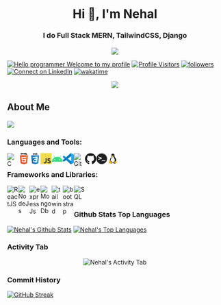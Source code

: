 
<h1 align="center">Hi 👋, I'm Nehal</h1>

<h3 align="center">I do Full Stack MERN, TailwindCSS, Django</h3>
</p>


<p align="center">
<img align="center" src="https://imgur.com/RtBr1k4.gif"/>
  </p>
<p align="center">





[![Hello programmer Welcome to my profile](https://img.shields.io/badge/Hello,Programmer!-Welcome-orange.svg?style=flat&logo=github)](https://github.com/CoderNehal) 
[![Profile Visitors](https://visitor-badge.glitch.me/badge?page_id=CoderNehal.profileviews-badge)](https://github.com/CoderNehal) 
[![followers](https://img.shields.io/github/followers/CoderNehal?style=social)](https://github.com/CoderNehal?tab=followers) 
[![Connect on LinkedIn](https://img.shields.io/badge/--linkedin?label=LinkedIn&logo=LinkedIn&style=social)](https://www.linkedin.com/in/nehal-u-909114220/) 
[![wakatime](https://wakatime.com/badge/user/10869e8e-4826-4aa8-9098-22de6fd68328.svg)](https://wakatime.com/@10869e8e-4826-4aa8-9098-22de6fd68328)

<p align="center">
  <a href="https://github.com/ryo-ma/github-profile-trophy" target="_blank">
    <img src="https://github-profile-trophy.vercel.app/?username=CoderNehal&column=8&margin-w=15&margin-h=15&no-bg=true&no-frame=true&theme=juicyfresh"/>
  </a>
</p> 
 
 
## About Me
<p> <img align="center" src="https://github-profile-summary-cards.vercel.app/api/cards/profile-details?username=CoderNehal&theme=dracula" /> </p>



### Languages and Tools:

  
<img align="left" alt="C" width="26px" src="https://img.icons8.com/color/344/c-plus-plus-logo.png" />
<img align="left" alt="HTML5" width="26px" src="https://raw.githubusercontent.com/github/explore/80688e429a7d4ef2fca1e82350fe8e3517d3494d/topics/html/html.png" />
<img align="left" alt="CSS3" width="26px" src="https://raw.githubusercontent.com/github/explore/80688e429a7d4ef2fca1e82350fe8e3517d3494d/topics/css/css.png" />
<img align="left" alt="Javascript" width="26px" src="https://raw.githubusercontent.com/github/explore/80688e429a7d4ef2fca1e82350fe8e3517d3494d/topics/javascript/javascript.png">
<img align="left" alt="Android" width="26px" src="https://raw.githubusercontent.com/github/explore/80688e429a7d4ef2fca1e82350fe8e3517d3494d/topics/android/android.png" />
<img align="left" alt="Visual Studio Code" width="26px" src="https://raw.githubusercontent.com/github/explore/80688e429a7d4ef2fca1e82350fe8e3517d3494d/topics/visual-studio-code/visual-studio-code.png" />
<img align="left" alt="Git" width="26px" src="https://img.icons8.com/color/48/000000/git.png" />
<img align="left" alt="GitHub" width="26px" src="https://raw.githubusercontent.com/github/explore/78df643247d429f6cc873026c0622819ad797942/topics/github/github.png" />
<img align="left" alt="Terminal" width="26px" src="https://raw.githubusercontent.com/github/explore/d92924b1d925bb134e308bd29c9de6c302ed3beb/topics/terminal/terminal.png" />
<img align="left" alt="Linux" width="26px" src="https://raw.githubusercontent.com/github/explore/80688e429a7d4ef2fca1e82350fe8e3517d3494d/topics/linux/linux.png">

 <br />  

### Frameworks and Libraries:
<img align="left" alt="ReactJS" width="26px" src="https://img.icons8.com/color/344/react-native.png">  

<img align="left" alt="NodeJs" width="26px" src="https://img.icons8.com/fluency/344/node-js.png">  
<img align="left" alt="expressJs" width="26px" src="https://img.icons8.com/office/344/express-js.png"> 
<img align="left" alt="MongoDb" width="26px" src="https://img.icons8.com/color/344/mongodb.png">  
<img align="left" alt="tailwind" width="26px" src="https://img.icons8.com/color/72/tailwind_css.png">  
<img align="left" alt="bootstrap" width="26px" src="https://img.icons8.com/color/344/bootstrap.png">  
<img align="left" alt="SQL" width="32px" src="https://img.icons8.com/color/344/mysql-logo.png">  
 
  
<br />
<br />



### Github Stats Top Languages
<a href="https://github-readme-stats.vercel.app/api?username=CoderNehal&show_icons=true&count_private=true&theme=react&hide_border=true&bg_color=0D1117"><img alt="Nehal's Github Stats" src="https://github-readme-stats.vercel.app/api?username=CoderNehal&show_icons=true&count_private=true&theme=react&hide_border=true&bg_color=0D1117" /></a>
  <a href="https://github-readme-stats.vercel.app/api/top-langs/?username=CoderNehal&langs_count=8&layout=compact&theme=react&hide_border=true&bg_color=0D1117"><img alt="Nehal's Top Languages" src="https://github-readme-stats.vercel.app/api/top-langs/?username=CoderNehal&langs_count=8&layout=compact&theme=react&hide_border=true&bg_color=0D1117" /></a>
 

### Activity Tab
<p align="center"> <img alt="Nehal's Activity Tab" src="https://activity-graph.herokuapp.com/graph?username=CoderNehal&theme=xcode" /></p>

### Commit History

[![GitHub Streak](http://github-readme-streak-stats.herokuapp.com?user=CoderNehal&theme=dark&hide_border=true)](http://github-readme-streak-stats.herokuapp.com/?user=CoderNehal&theme=dark&hide_border=true)



[website]: https://CoderNehal.github.io/
[facebook]: https://www.facebook.com/nehal.ughade.5

[youtube]: https://www.youtube.com/channel/UCu_QAeLDvwr9PCOa_qjocFw
[instagram]: https://www.instagram.com/nehal.jsx/
[linkedin]: https://www.linkedin.com/in/nehal-u-909114220/
